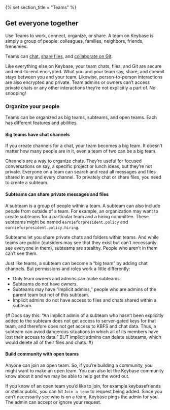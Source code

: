 {% set section_title = "Teams" %}
## Get everyone together
Use Teams to work, connect, organize, or share. A team on Keybase is simply a group of people: colleagues, families, neighbors, friends, frenemies.

Teams can [chat](/chat), [share files](/files), and [collaborate on Git](/Git).

Like everything else on Keybase, your team chats, files, and Git are secure and end-to-end encrypted. What you and your team say, share, and commit stays between you and your team. Likewise, person-to-person interactions are also encrypted and private. Team admins or owners can’t access private chats or any other interactions they’re not explicitly a part of. No snooping! 

### Organize your people
Teams can be organized as big teams, subteams, and open teams. Each has different features and abilities.

#### Big teams have chat channels
If you create channels for a chat, your team becomes a big team. It doesn’t matter how many people are in it, even a team of two can be a big team. 

Channels are a way to organize chats. They’re useful for focused conversations on say, a specific project or lunch ideas, but they’re not private. Everyone on a team can search and read all messages and files shared in any and every channel. To privately chat or share files, you need to create a subteam. 

#### Subteams can share private messages and files
A subteam is a group of people within a team. A subteam can also include people from outside of a team. For example, an organization may want to create subteams for a particular team and a hiring committee. These subteams might be named `earnieforpresident.policy` and `earnieforpresident.policy.hiring`.

Subteams let you share private chats and folders within teams. And while teams are public (outsiders may see that they exist but can’t necessarily see everyone  in them), subteams are stealthy. People who aren’t in them can’t see them. 

Just like teams, a subteam can become a “big team” by adding chat channels. But permissions and roles work a little differently:
* Only team owners and admins can make subteams. 
* Subteams do not have owners. 
* Subteams may have “implicit admins,” people who are admins of the parent team but not of this subteam. 
* Implicit admins do not have access to files and chats shared within a subteam.

{# Docs say this: “An implicit admin of a subteam who hasn’t been explicitly added to the subteam does not get access to server-gated keys for that team, and therefore does not get access to KBFS and chat data. Thus, a subteam can avoid dangerous situations in which all of its members have lost their access to data.” BUT implicit admins can delete subteams, which would delete all of their files and chats. #} 

#### Build community with open teams
Anyone can join an open team. So, if you’re building a community, you might want to make an open team. You can also let the Keybase community know about it and we may be able to help get the word out. 

If you know of an open team you’d like to join, for example keybasefriends or stellar.public, you can hit `Join a team` to request being added. Since you can’t necessarily see who is on a team, Keybase pings the admin for you. The admin can accept or ignore your request.
